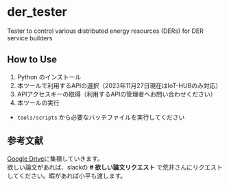 # der_tester
Tester to control various distributed energy resources (DERs) for DER service builders

## How to Use
1. Python のインストール
2. 本ツールで利用するAPIの選択（2023年11月27日現在はIoT-HUBのみ対応）
3. APIアクセスキーの取得（利用するAPIの管理者へお問い合わせください）
4. 本ツールの実行
  - `tools/scripts` から必要なバッチファイルを実行してください 


## 参考文献
[Google Drive](https://drive.google.com/drive/folders/196UOfYqHFDTonQh8NCdOVm2RNF1meveH?usp=sharing)に集積していきます。  
欲しい論文があれば、slackの **# 欲しい論文リクエスト** で荒井さんにリクエストしてください。暇があれば小平も渡します。  

